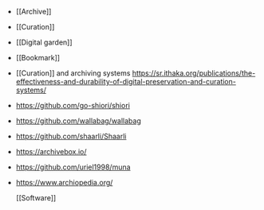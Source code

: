 - [[Archive]]
- [[Curation]]
- [[Digital garden]]
- [[Bookmark]]
- [[Curation]] and archiving systems
  https://sr.ithaka.org/publications/the-effectiveness-and-durability-of-digital-preservation-and-curation-systems/
- https://github.com/go-shiori/shiori
- https://github.com/wallabag/wallabag
- https://github.com/shaarli/Shaarli
- https://archivebox.io/
- https://github.com/uriel1998/muna
- https://www.archiopedia.org/
  
  [[Software]]